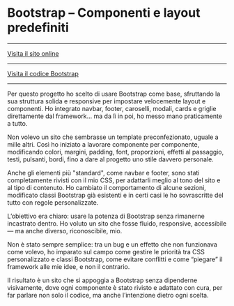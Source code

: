 # Bootstrap – Componenti e layout predefiniti

---

[Visita il sito online](https://supermegaprove.altervista.org)

---

[Visita il codice Bootstrap ](/codice/bootstrap)

---

Per questo progetto ho scelto di usare Bootstrap come base, sfruttando la sua struttura solida e responsive per impostare velocemente layout e componenti.
Ho integrato navbar, footer, caroselli, modali, cards e griglie direttamente dal framework… ma da lì in poi, ho messo mano praticamente a tutto.

Non volevo un sito che sembrasse un template preconfezionato, uguale a mille altri. Così ho iniziato a lavorare componente per componente, modificando colori, margini, padding, font, proporzioni, effetti al passaggio, testi, pulsanti, bordi, fino a dare al progetto uno stile davvero personale.

Anche gli elementi più "standard", come navbar e footer, sono stati completamente rivisti con il mio CSS, per adattarli meglio al tono del sito e al tipo di contenuto.
Ho cambiato il comportamento di alcune sezioni, modificato classi Bootstrap già esistenti e in certi casi le ho sovrascritte del tutto con regole personalizzate.

L’obiettivo era chiaro: usare la potenza di Bootstrap senza rimanerne incastrato dentro.
Ho voluto un sito che fosse fluido, responsive, accessibile — ma anche diverso, riconoscibile, mio.

Non è stato sempre semplice: tra un bug e un effetto che non funzionava come volevo, ho imparato sul campo come gestire le priorità tra CSS personalizzato e classi Bootstrap, come evitare conflitti e come “piegare” il framework alle mie idee, e non il contrario.

Il risultato è un sito che si appoggia a Bootstrap senza dipenderne visivamente, dove ogni componente è stato rivisto e adattato con cura, per far parlare non solo il codice, ma anche l’intenzione dietro ogni scelta.
